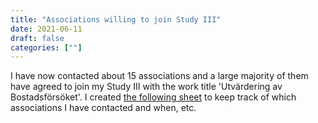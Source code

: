 ```yaml
---
title: "Associations willing to join Study III"
date: 2021-06-11
draft: false
categories: [""]
---
```


I have now contacted about 15 associations and a large majority of them have agreed to join my Study III with the work title 'Utvärdering av Bostadsförsöket'. I created [the following sheet](https://lu.app.box.com/file/833732793169) to keep track of which associations I have contacted and when, etc.
